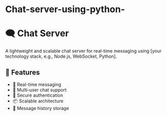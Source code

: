 # Chat-server-using-python-
# 🗨️ Chat Server  

A lightweight and scalable chat server for real-time messaging using [your technology stack, e.g., Node.js, WebSocket, Python].  

## 🚀 Features  
- 🔄 Real-time messaging  
- 👥 Multi-user chat support  
- 🔐 Secure authentication  
- 📦 Scalable architecture  
- 📝 Message history storage  

